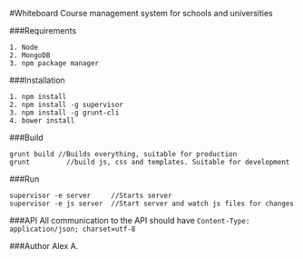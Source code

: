 #Whiteboard
Course management system for schools and universities

###Requirements
```
1. Node
2. MongoDB
3. npm package manager  
```

###Installation
```
1. npm install
2. npm install -g supervisor
3. npm install -g grunt-cli
4. bower install
```

###Build
```
grunt build //Builds everything, suitable for production
grunt 		  //build js, css and templates. Suitable for development
```

###Run
```
supervisor -e server  	 //Starts server
supervisor -e js server  //Start server and watch js files for changes
```

###API
All communication to the API should have `Content-Type: application/json; charset=utf-8`

###Author
Alex A.
